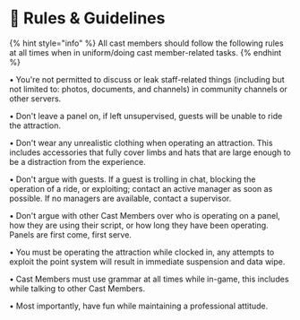 # 📖 Rules & Guidelines

{% hint style="info" %}
All cast members should follow the following rules at all times when in uniform/doing cast member-related tasks.
{% endhint %}

• You're not permitted to discuss or leak staff-related things (including but not limited to: photos, documents, and channels) in community channels or other servers.

• Don't leave a panel on, if left unsupervised, guests will be unable to ride the attraction.

• Don't wear any unrealistic clothing when operating an attraction. This includes accessories that fully cover limbs and hats that are large enough to be a distraction from the experience.

• Don't argue with guests. If a guest is trolling in chat, blocking the operation of a ride, or exploiting; contact an active manager as soon as possible. If no managers are available, contact a supervisor.

• Don't argue with other Cast Members over who is operating on a panel, how they are using their script, or how long they have been operating. Panels are first come, first serve.

• You must be operating the attraction while clocked in, any attempts to exploit the point system will result in immediate suspension and data wipe.

• Cast Members must use grammar at all times while in-game, this includes while talking to other Cast Members.

• Most importantly, have fun while maintaining a professional attitude.
